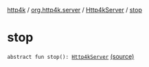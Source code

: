 [http4k](../../index.md) / [org.http4k.server](../index.md) / [Http4kServer](index.md) / [stop](./stop.md)

# stop

`abstract fun stop(): `[`Http4kServer`](index.md) [(source)](https://github.com/http4k/http4k/blob/master/http4k-core/src/main/kotlin/org/http4k/server/http4kServer.kt#L11)